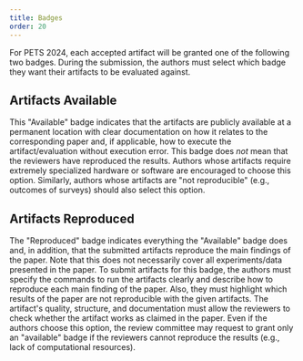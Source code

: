 ```yaml
---
title: Badges
order: 20
---
```


For PETS 2024, each accepted artifact will be granted one of the following two
badges. During the submission, the authors must select which badge they want
their artifacts to be evaluated against.

## Artifacts Available

This "Available" badge indicates that the artifacts are publicly available at a
permanent location with clear documentation on how it relates to the
corresponding paper and, if applicable, how to execute the artifact/evaluation
without execution error. This badge does *not* mean that the reviewers have
reproduced the results. Authors whose artifacts require extremely specialized
hardware or software are encouraged to choose this option. Similarly, authors
whose artifacts are "not reproducible" (e.g., outcomes of surveys) should also
select this option.

## Artifacts Reproduced

The "Reproduced" badge indicates everything the "Available" badge does and, in
addition, that the submitted artifacts reproduce the main findings of the paper.
Note that this does not necessarily cover all experiments/data presented in the
paper. To submit artifacts for this badge, the authors must specify the commands
to run the artifacts clearly and describe how to reproduce each main finding of
the paper. Also, they must highlight which results of the paper are not
reproducible with the given artifacts. The artifact's quality, structure, and
documentation must allow the reviewers to check whether the artifact works as
claimed in the paper. Even if the authors choose this option, the review
committee may request to grant only an "available" badge if the reviewers cannot
reproduce the results (e.g., lack of computational resources).